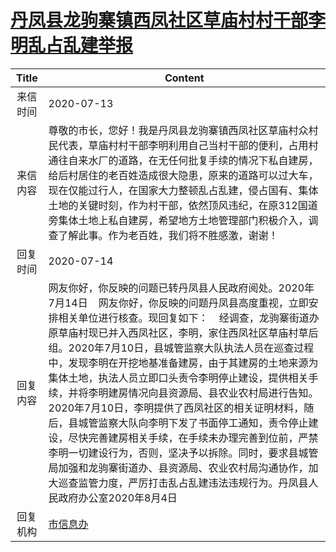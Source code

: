 # [丹凤县龙驹寨镇西凤社区草庙村村干部李明乱占乱建举报](http://www.shangluo.gov.cn/zmhd/ldxxxx.jsp?urltype=leadermail.LeaderMailContentUrl&wbtreeid=1112&leadermailid=6177)

| Title |                                                                                                                                                                                                        Content                                                                                                                                                                                                        |
|:-----:|-----------------------------------------------------------------------------------------------------------------------------------------------------------------------------------------------------------------------------------------------------------------------------------------------------------------------------------------------------------------------------------------------------------------------|
| 来信时间  | 2020-07-13                                                                                                                                                                                                                                                                                                                                                                                                            |
| 来信内容  | 尊敬的市长，您好！我是丹凤县龙驹寨镇西凤社区草庙村众村民代表，草庙村村干部李明利用自己当村干部的便利，占用村通往自来水厂的道路，在无任何批复手续的情况下私自建房，给后村居住的老百姓造成很大隐患，原来的道路可以过大车，现在仅能过行人，在国家大力整顿乱占乱建，侵占国有、集体土地的关键时刻，作为村干部，依然顶风违纪，在原312国道旁集体土地上私自建房，希望地方土地管理部门积极介入，调查了解此事。作为老百姓，我们将不胜感激，谢谢！                                                                                                                                                                                                 |
| 回复时间  | 2020-07-14                                                                                                                                                                                                                                                                                                                                                                                                            |
| 回复内容  | 网友你好，你反映的问题已转丹凤县人民政府阅处。2020年7月14日    网友你好，你反映的问题丹凤县高度重视，立即安排相关单位进行核查。现回复如下：    经调查，龙驹寨街道办原草庙村现已并入西凤社区，李明，家住西凤社区草庙村草后组。2020年7月10日，县城管监察大队执法人员在巡查过程中，发现李明在开挖地基准备建房，由于其建房的土地来源为集体土地，执法人员立即口头责令李明停止建设，提供相关手续，并将李明建房情况向县资源局、县农业农村局进行告知。2020年7月10日，李明提供了西凤社区的相关证明材料，随后，县城管监察大队向李明下发了书面停工通知，责令停止建设，尽快完善建房相关手续，在手续未办理完善到位前，严禁李明一切建设行为，否则，坚决予以拆除。同时，要求县城管局加强和龙驹寨街道办、县资源局、农业农村局沟通协作，加大巡查监管力度，严厉打击乱占乱建违法违规行为。丹凤县人民政府办公室2020年8月4日 |
| 回复机构  | [市信息办](../../category/agencies/市信息办.md)                                                                                                                                                                                                                                                                                                                                                                               |